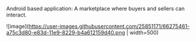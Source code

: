 Android based application:
A marketplace where buyers and sellers can interact.

![image](https://user-images.githubusercontent.com/25851171/66275461-a75c3d80-e83d-11e9-8229-b4a612159d40.png | width=500)


